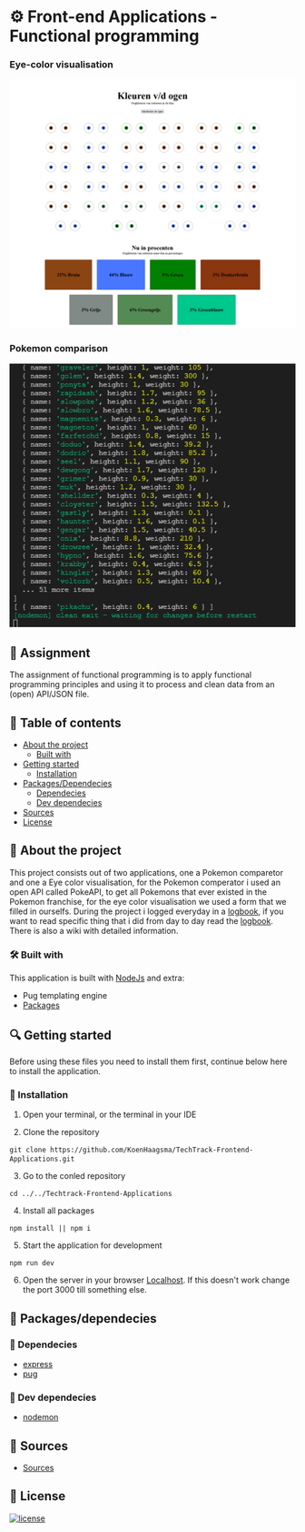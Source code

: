 # ⚙ Front-end Applications - Functional programming

### Eye-color visualisation

![Image of Eye-color visualisation](./img/oogKleuren.png)

### Pokemon comparison

![Console log of Pokemon project](./img/consolePokemon.png)

## 📂 Assignment

The assignment of functional programming is to apply functional programming principles and using it to process and clean data from an (open) API/JSON file.

## 🧾 Table of contents

-   [About the project](##About-the-project)
    -   [Built with](###Built-with)
-   [Getting started](##Getting-started)
    -   [Installation](###Installation)
-   [Packages/Dependecies](##Packages/dependecies)
    -   [Dependecies](###Dependecies)
    -   [Dev dependecies](###Dev-dependecies)
-   [Sources](##Sources)
-   [License](##License)

## 📖 About the project

This project consists out of two applications, one a Pokemon comparetor and one a Eye color visualisation, for the Pokemon comperator i used an open API called PokeAPI, to get all Pokemons that ever existed in the Pokemon franchise, for the eye color visualisation we used a form that we filled in ourselfs.
During the project i logged everyday in a [logbook](), if you want to read specific thing that i did from day to day read the [logbook]().
There is also a wiki with detailed information.

### 🛠 Built with

This application is built with [NodeJs](https://nodejs.org/en/) and extra:

-   Pug templating engine
-   [Packages]()

## 🔍 Getting started

Before using these files you need to install them first, continue below here to install the application.

### 🔨 Installation

1. Open your terminal, or the terminal in your IDE

2. Clone the repository

```
git clone https://github.com/KoenHaagsma/TechTrack-Frontend-Applications.git
```

3. Go to the conled repository

```
cd ../../Techtrack-Frontend-Applications
```

4. Install all packages

```
npm install || npm i
```

5. Start the application for development

```
npm run dev
```

6. Open the server in your browser [Localhost](http://localhost:3000/). If this doesn't work change the port 3000 till something else.

## 🧰 Packages/dependecies

### 🧱 Dependecies

-   [express](https://www.npmjs.com/package/express)
-   [pug](https://www.npmjs.com/package/pug)

### 🧱 Dev dependecies

-   [nodemon](https://www.npmjs.com/package/nodemon)

## 📑 Sources

-   [Sources](https://github.com/KoenHaagsma/TechTrack-Frontend-Applications/wiki/%F0%9F%96%BC-Bronnen)

## 🔖 License

[![license](https://img.shields.io/github/license/DAVFoundation/captain-n3m0.svg?style=flat-square)](https://github.com/KoenHaagsma/TechTrack-Frontend-Applications/blob/main/LICENSE)
